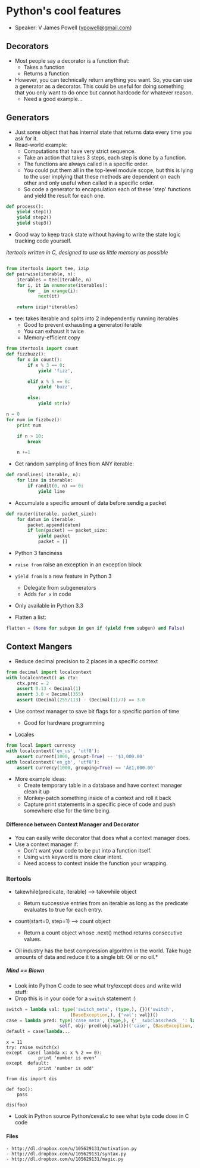 # Python's cool features

- Speaker: V James Powell (vpowell@gmail.com)


## Decorators

- Most people say a decorator is a function that:
    - Takes a function
    - Returns a function
- However, you can technically return anything you want.  So, you can use a
  generator as a decorator.  This could be useful for doing something that you
  only want to do once but cannot hardcode for whatever reason.
    - Need a good example...

## Generators

- Just some object that has internal state that returns data every time you
    ask for it.
- Read-world example:
    - Computations that have very strict sequence.
    - Take an action that takes 3 steps, each step is done by a function.
    - The functions are always called in a specific order.
    - You could put them all in the top-level module scope, but this is lying
      to the user implying that these methods are dependent on each other and
      only useful when called in a specific order.
    - So code a generator to encapsulation each of these 'step' functions and
      yield the result for each one.

```python
def process():
    yield step1()
    yield step2()
    yield step3()
```

- Good way to keep track state without having to write the state logic tracking
  code yourself.

*itertools written in C, designed to use as little memory as possible*

```python

from itertools import tee, izip
def pairwise(iterable, n):
    iterables = tee(iterable, n)
    for i, it in enumerate(iterables):
        for _ in xrange(i):
            next(it)

    return izip(*iterables)
```

- tee: takes iterable and splits into 2 independently running iterables
    - Good to prevent exhausting a generator/iterable
    - You can exhaust it twice
    - Memory-efficient copy

```python
from itertools import count
def fizzbuzz():
    for x in count():
        if x % 3 == 0:
            yield 'fizz',

        elif x % 5 == 0:
            yield 'buzz',

        else:
            yield str(x)

n = 0
for num in fizzbuz():
    print num

    if n > 10:
        break

    n +=1
```

- Get random sampling of lines from ANY iterable:

```python
def randlines( iterable, n):
    for line in iterable:
        if randit(0, n) == 0:
            yield line
```

- Accumulate a specific amount of data before sendig a packet

```python
def router(iterable, packet_size):
    for datum in iterable:
        packet.append(datum)
        if len(packet) == packet_size:
            yield packet
            packet = []
```

- Python 3 fanciness

- `raise from` raise an exception in an exception block
- `yield from` is a new feature in Python 3
    - Delegate from subgenerators
    - Adds `for x` in code

- Only available in Python 3.3

- Flatten a list:

```python
flatten = (None for subgen in gen if (yield from subgen) and False)
```


## Context Mangers

- Reduce decimal precision to 2 places in a specific context

```python
from decimal import localcontext
with localcontext() as ctx:
    ctx.prec = 2
    assert 0.13 < Decimal(1)
    assert 3.0 < Decimal(355)
    assert (Decimal(255/113) - (Decimal(1)/7) == 3.0

```

- Use context manager to save bit flags for a specific portion of time
    - Good for hardware programming

- Locales

```python
from local import currency
with localcontext('en_us', 'utf8'):
    assert current(1000, groupt-True) -- '$1,000.00'
with localcontext('en_gb', 'utf8'):
	assert currency(1000, grouping=True) == 'Â£1,000.00'
```

- More example ideas:
    - Create temporary table in a database and have context manager clean it up
    - Monkey-patch something inside of a context and roll it back
    - Capture print statements in a specific piece of code and push somewhere
      else for the time being.



#### Difference between Context Manager and Decorator

- You can easily write decorator that does what a context manager does.
- Use a context manager if:
    - Don't want your code to be put into a function itself.
    - Using `with` keyword is more clear intent.
    - Need access to context inside the function your wrapping.


### Itertools

- takewhile(predicate, iterable) --> takewhile object
    - Return successive entries from an iterable as long as the 
      predicate evaluates to true for each entry.

- count(start=0, step=1) --> count object
    - Return a count object whose .next() method returns consecutive values.


* Oil industry has the best compression algorithm in the world.  Take huge
   amounts of data and reduce it to a single bit: Oil or no oil.*


##### Mind == Blown

- Look into Python C code to see what try/except does and write wild stuff:
- Drop this is in your code for a `switch` statement :)

```python
switch = lambda val: type('switch_meta', (type,), {})('switch',
                        (BaseException,), {'val': val})()
case = lambda pred: type('case_meta', (type,), {'__subclasscheck__': lambda
                    self, obj: pred(obj.val)})('case', (BaseException,),{})
default = case(lambda...
```

```
x = 11
try: raise switch(x)
except  case( lambda x: x % 2 == 0):
            print 'number is even'
except  default:
            print 'number is odd'
```


```
from dis import dis

def foo():
    pass

dis(foo)
```

- Look in Python source Python/ceval.c to see what byte code does in C code


#### Files
    - http://dl.dropbox.com/u/105629131/motivation.py
    - http://dl.dropbox.com/u/105629131/syntax.py
    - http://dl.dropbox.com/u/105629131/magic.py

